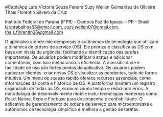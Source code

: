 #CapivApp
Lara Victoria Souza Pereira
Suzy Wellen Guimarães de Oliveira
Thais Florentin Silvero da Cruz

Instituto Federal do Paraná (IFPR) - Campus Foz do Iguaçu – PR – Brasil
laratrabalhos83@gmail.com, suzy.wellen07@gmail.com, thais.florentin26@gmail.com



O aplicativo atende microempresas e autônomos de tecnologia que utilizam a dinâmica de ordens de serviço (OS). Ele prioriza e classifica as OS com base em níveis de urgência, facilitando a identificação das tarefas importantes. Os usuários podem modificar o status e adicionar comentários, com isso melhorando a eficiência. A acessibilidade e facilidade de uso são fortes pontos do aplicativo. Os usuários podem cadastrar clientes, criar novas OS e visualizar as pendentes, tudo de forma intuitiva. Um menu de acesso rápido oferece recursos essenciais, como informações da conta e histórico de OS. A plataforma mantém um registro organizado de todas as OS, economizando tempo e reduzindo erros. A metodologia de desenvolvimento mobile inclui tecnologias modernas como React Native, Expo e Firebase para desempenho e confiabilidade. O aplicativo de gerenciamento de ordens de serviço para microempresas e autônomos de tecnologia simplifica e melhora a gestão de tarefas.
